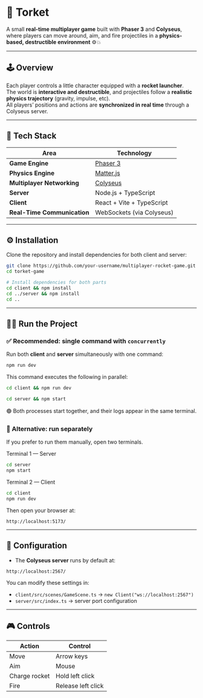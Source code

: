# 🚀 Torket

A small **real-time multiplayer game** built with **Phaser 3** and **Colyseus**, where players can move around, aim, and fire projectiles in a **physics-based, destructible environment** ⚙️💥

---

## 🕹️ Overview

Each player controls a little character equipped with a **rocket launcher**.  
The world is **interactive and destructible**, and projectiles follow a **realistic physics trajectory** (gravity, impulse, etc).  
All players’ positions and actions are **synchronized in real time** through a Colyseus server.

---

## 🧰 Tech Stack

| Area | Technology |
|-------|-------------|
| **Game Engine** | [Phaser 3](https://phaser.io) |
| **Physics Engine** | [Matter.js](https://brm.io/matter-js/) |
| **Multiplayer Networking** | [Colyseus](https://www.colyseus.io/) |
| **Server** | Node.js + TypeScript |
| **Client** | React + Vite + TypeScript |
| **Real-Time Communication** | WebSockets (via Colyseus) |

---

## ⚙️ Installation

Clone the repository and install dependencies for both client and server:

```bash
git clone https://github.com/your-username/multiplayer-rocket-game.git
cd torket-game

# Install dependencies for both parts
cd client && npm install
cd ../server && npm install
cd ..
```
---

## 🏃‍♂️ Run the Project

### ✅ Recommended: single command with `concurrently`

Run both **client** and **server** simultaneously with one command:

```bash
npm run dev
```

This command executes the following in parallel:

```bash
cd client && npm run dev
```

```bash
cd server && npm start
```

🟢 Both processes start together, and their logs appear in the same terminal.

### 🧩 Alternative: run separately

If you prefer to run them manually, open two terminals.

Terminal 1 — Server

```bash
cd server
npm start
```

Terminal 2 — Client

```bash
cd client
npm run dev
```

Then open your browser at:

```arduino
http://localhost:5173/
```
---

## 🔧 Configuration

- The **Colyseus server** runs by default at:  

```arduino
http://localhost:2567/
```

You can modify these settings in:
- `client/src/scenes/GameScene.ts` → `new Client("ws://localhost:2567")`
- `server/src/index.ts` → server port configuration
---

## 🎮 Controls

| Action | Control |
|--------|----------|
| Move | Arrow keys |
| Aim | Mouse |
| Charge rocket | Hold left click |
| Fire | Release left click |


